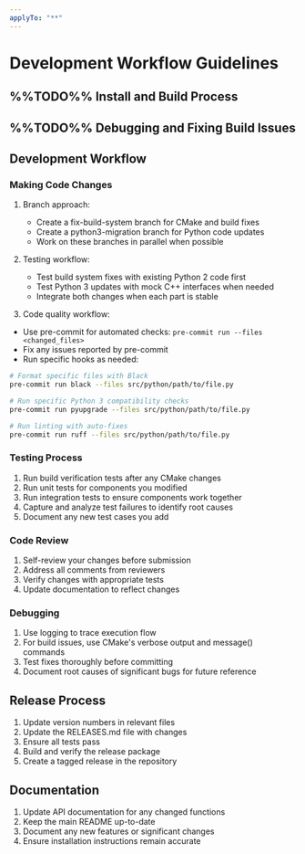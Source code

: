 ```yaml
---
applyTo: "**"
---
```

# Development Workflow Guidelines

## %%TODO%% Install and Build Process

## %%TODO%% Debugging and Fixing Build Issues

## Development Workflow

### Making Code Changes

1. Branch approach:

   * Create a fix-build-system branch for CMake and build fixes
   * Create a python3-migration branch for Python code updates
   * Work on these branches in parallel when possible

2. Testing workflow:

   * Test build system fixes with existing Python 2 code first
   * Test Python 3 updates with mock C++ interfaces when needed
   * Integrate both changes when each part is stable

3. Code quality workflow:

  * Use pre-commit for automated checks: `pre-commit run --files <changed_files>`
  * Fix any issues reported by pre-commit
  * Run specific hooks as needed:

```bash
# Format specific files with Black
pre-commit run black --files src/python/path/to/file.py

# Run specific Python 3 compatibility checks
pre-commit run pyupgrade --files src/python/path/to/file.py

# Run linting with auto-fixes
pre-commit run ruff --files src/python/path/to/file.py
```

### Testing Process

1. Run build verification tests after any CMake changes
2. Run unit tests for components you modified
3. Run integration tests to ensure components work together
4. Capture and analyze test failures to identify root causes
5. Document any new test cases you add

### Code Review

1. Self-review your changes before submission
2. Address all comments from reviewers
3. Verify changes with appropriate tests
4. Update documentation to reflect changes

### Debugging

1. Use logging to trace execution flow
2. For build issues, use CMake's verbose output and message() commands
3. Test fixes thoroughly before committing
4. Document root causes of significant bugs for future reference

## Release Process

1. Update version numbers in relevant files
2. Update the RELEASES.md file with changes
3. Ensure all tests pass
4. Build and verify the release package
5. Create a tagged release in the repository

## Documentation

1. Update API documentation for any changed functions
2. Keep the main README up-to-date
3. Document any new features or significant changes
4. Ensure installation instructions remain accurate
